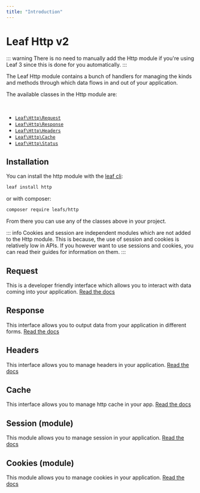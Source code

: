 ```yaml
---
title: "Introduction"
---
```


# Leaf Http v2

::: warning
There is no need to manually add the Http module if you're using Leaf 3 since this is done for you automatically.
:::

The Leaf Http module contains a bunch of handlers for managing the kinds and methods through which data flows in and out of your application.

The available classes in the Http module are:

<br>

- [`Leaf\Http\Request`](/modules/http/v/2/request)
- [`Leaf\Http\Response`](/modules/http/v/2/response)
- [`Leaf\Http\Headers`](/modules/http/v/2/headers)
- [`Leaf\Http\Cache`](/modules/http/v/2/cache)
- [`Leaf\Http\Status`](/modules/http/v/2/status)

## Installation

You can install the http module with the [leaf cli](https://cli.leafphp.dev):

```sh
leaf install http
```

or with composer:

```sh
composer require leafs/http
```

From there you can use any of the classes above in your project.

::: info
Cookies and session are independent modules which are not added to the Http module. This is because, the use of session and cookies is relatively low in APIs. If you however want to use sessions and cookies, you can read their guides for information on them.
:::

## Request

This is a developer friendly interface which allows you to interact with data coming into your application. [Read the docs](/modules/http/v/2/request)

## Response

This interface allows you to output data from your application in different forms. [Read the docs](/modules/http/v/2/response)

## Headers

This interface allows you to manage headers in your application. [Read the docs](/modules/http/v/2/headers)

## Cache

This interface allows you to manage http cache in your app. [Read the docs](/modules/http/v/2/cache)

## Session (module)

This module allows you to manage session in your application. [Read the docs](/modules/session/)

## Cookies (module)

This module allows you to manage cookies in your application. [Read the docs](/modules/cookies)
